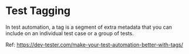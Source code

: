 # Test Tagging

In test automation, a tag is a segment of extra metadata that you can include on an individual test case or a group of tests.

Ref: https://dev-tester.com/make-your-test-automation-better-with-tags/